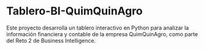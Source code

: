 # Tablero-BI-QuimQuinAgro
Este proyecto desarrolla un tablero interactivo en Python para analizar la información financiera y contable de la empresa QuimQuinAgro, como parte del Reto 2 de Business Intelligence.
